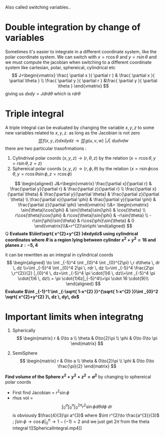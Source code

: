 Also called switching variables.. 


# Double integration by change of variables
Sometimes it's easier to integrate in a different coordinate system, like the polar coordinate system. 
We can switch with $x=r\cos\theta$ and $y=r\sin\theta$ 
and we must compute the jacobian when switching to a different coordinate system like cartesian, polar, sphereical, cylindrical etc 
$$
J=\begin{vmatrix}
\frac{ \partial x }{ \partial r }  & \frac{ \partial x }{ \partial \theta } \\
\frac{ \partial y }{ \partial r } &\frac{ \partial y }{ \partial \theta }  
\end{vmatrix}
$$
giving us $dxdy=Jdrd{\theta}$ which is $rdr{\theta}$

# Triple integral 
A triple integral can be evaluated by changing the variable $x,y,z$ to some new variables related to $x,y,z$. as long as the Jacobian is not zero
$$
\iiint f(x,y,z) dx dydz \to \iiint g(u,v,w) \,\,|J| \,\,dudvdw
$$
there are two particular trasofrmations : 
1. Cylindrival polar coords $(x,y,z)\to(r,\theta,z)$ 
	by the relation $(x=r\cos\theta,y=r\sin\theta,z=z)$ 
2. Sphereical polar coords $(x,y,z)\to(r,\phi,\theta)$ by the relation $(x=r\sin \phi \cos \theta,y=r\cos\theta \sin \phi,z=r\cos \phi)$

$$
\begin{aligned}
J&=\begin{vmatrix}
\frac{\partial x}{\partial r} &
\frac{\partial y}{\partial r} &
\frac{\partial z}{\partial r} \\
\frac{\partial x}{\partial \theta} &
\frac{\partial y}{\partial \theta} &
\frac{\partial z}{\partial \theta} \\
\frac{\partial x}{\partial \phi} &
\frac{\partial y}{\partial \phi} &
\frac{\partial z}{\partial \phi}
\end{vmatrix} \\&=
\begin{vmatrix}
\sin{\theta}\cos{\phi} &
\sin{\theta}\sin{\phi} & \cos{\theta} \\
r\cos{\theta}\cos{\phi} &
r\cos{\theta}\sin{\phi} & -r\sin{\theta} \\
-r\sin{\phi}\sin{\theta} &
r\cos{\phi}\sin{\theta} & 0
\end{vmatrix}\\&=r^{2}\sin\phi
\end{aligned}
$$
Q **Evaluate $\iiint\sqrt{ x^{2}+y^{2} }dxdydz$ using cylindrical coordinates where $R$ is a region lying between cylinder $x^{2}+y^{2}=16$ and planes $z:-5,4$**

it can be rewritten as an integral in cylindrical coords 
$$
\begin{aligned}
\to \int _{-5}^4 \int _{0}^4 \int _{0}^{2\pi} \,r d\theta \, dr \, dz \\=\int _{-5}^4 \int _{0}^4 2\pi \, rdr \, dz \\=\int _{-5}^4  \frac{2\pi \,r^{2}}{2} |_{0}^4 \, dz=\int _{-5}^4  \pi \cdot{1}6 \, dz\\=\int _{-5}^4  \pi \cdot{1}6 \, dz\\ =  \pi \cdot{1}6z|_{-5}^4\\=\pi \cdot 16 \cdot{9}\\ 
\end{aligned}
$$
**Evaluate $\int _{-1}^1 \int _{-\sqrt{ 1-x^{2} }}^{\sqrt{ 1-x^{2} }}\int _{0}^2 \sqrt{ x^{2}+y^{2} }\, dz \, dy\, dx$**

# Important limits when integratng 
1. Spherically 
$$
\begin{matrix}
r & 0\to a \\
\theta & 0\to{2}\pi \\
\phi  & 0\to 0\to \pi
\end{matrix}
$$

2. SemiSphere
$$
\begin{matrix}
r & 0\to a \\
\theta & 0\to{2}\pi \\
\phi  & 0\to 0\to \frac{\pi}{2}
\end{matrix}
$$


**Find volume of the Sphere $x^{2}+y^{2}+z^{2}=a^{2}$** 
by changing to sphereical polar coords 
- First find Jacobian = $r^{2}\sin \phi$ 
- rhus vol = 
$$
\int^{a} _{0}\int^{\pi} _{0}\int^{2\pi} _{0} r^{2}\sin \phi d\theta d\phi\ dr 
$$
is obviously $\frac{4}{3}\pi a^{3}$ where $\int r^{2}\to \frac{a^{3}}{3}$ ;  $\int\sin \phi\to \cos \phi|_{0}^{\pi}\to1-(-1)=2$ and we just get $2\pi$ from the theta integral 
![[SphericalIntegral.mp4]]